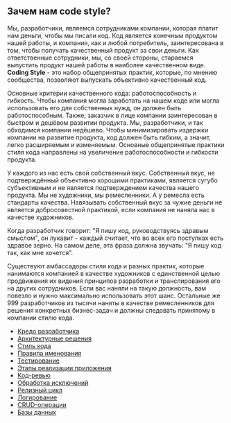 ## Зачем нам code style?

Мы, разработчики, являемся сотрудниками компании, которая платит нам деньги, чтобы мы писали код. 
Код является конечным продуктом нашей работы, и компания, как и любой потребитель, заинтересована в том, чтобы получать качественный продукт за свои деньги. 
Как ответственные сотрудники, мы, со своей стороны, стараемся выпустить продукт нашей работы в наиболее качественном виде. 
**Coding Style** - это набор общепринятых практик, которые, по мнению сообщества, позволяют выпускать объективно качественный код.

Основные критерии качественного кода: работоспособность и гибкость. 
Чтобы компания могла заработать на нашем коде или могла использовать его для собственных нужд, он должен быть работоспособным. 
Также, заказчик в лице компании заинтересован в быстром и дешёвом развитии продукта. 
Мы, разработчики, и так обходимся компании недёшево. 
Чтобы минимизировать издержки компании на развитие продукта, код должен быть гибким, а значит, легко расширяемым и изменяемым. 
Основные общепринятые практики стиля кода направлены на увеличение работоспособности и гибкости продукта.

У каждого из нас есть свой собственный вкус. 
Собственный вкус, не подтверждённый объективно хорошими практиками, является сугубо субъективным и не является подтверждением качества нашего продукта. 
Мы не художники, мы ремесленники. 
А у ремесла есть стандарты качества. 
Навязывать собственный вкус за чужие деньги не является добросовестной практикой, если компания не наняла нас в качестве художников.

Когда разработчик говорит: "Я пишу код, руководствуясь здравым смыслом", он лукавит - каждый считает, что во всех его поступках есть здравое зерно. 
На самом деле, эта фраза должна звучать: "Я пишу код так, как мне хочется".

Существуют амбассадоры стиля кода и разных практик, которые нанимаются компанией в качестве художников с единственной целью продвижения их видения принципов разработки и транслирования его на других сотрудников. 
Если вас наняли на такую должность, вам повезло и нужно максимально использовать этот шанс. 
Остальные же 999 разработчиков из тысячи наняты в качестве ремесленников для решения конкретных бизнес-задач и должны следовать принятому в компании стилю кода.

* [Кредо разработчика](credo.md)
* [Архитектурные решения](architecture.md)
* [Стиль кода](coding-style.md)
* [Правила именования](naming.md)
* [Тестирование](testing.md)
* [Этапы реализации приложения](implementation.md)
* [Код-ревью](code-review.md)
* [Обработка исключений](exceptions.md)
* [Релизный цикл](release-circle.md)
* [Логирование](logging.md)
* [CRUD-операции](crud.md)
* [Базы данных](database.md)